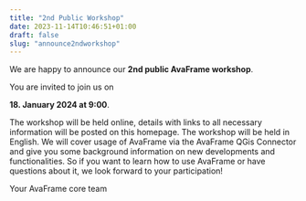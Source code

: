 ```yaml
---
title: "2nd Public Workshop"
date: 2023-11-14T10:46:51+01:00
draft: false
slug: "announce2ndworkshop"
---
```


We are happy to announce our **2nd public AvaFrame workshop**.

You are invited to join us on

**18. January 2024 at 9:00**.

The workshop will be held online, details with links to all necessary information will be posted on this homepage. 
The workshop will be held in English. We will cover usage of AvaFrame via the AvaFrame QGis Connector and give you some 
background information on new 
developments and functionalities. So if you want to learn how to use AvaFrame or have questions about it, we look forward to your participation!   

Your AvaFrame core team



